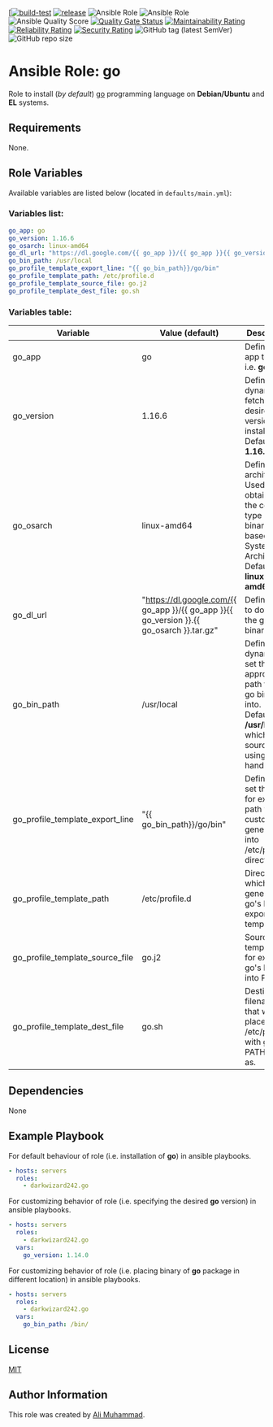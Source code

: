 [[![build-test](https://github.com/darkwizard242/ansible-role-go/workflows/build-and-test/badge.svg?branch=master)](https://github.com/darkwizard242/ansible-role-go/actions?query=workflow%3Abuild-and-test) [![release](https://github.com/darkwizard242/ansible-role-go/workflows/release/badge.svg)](https://github.com/darkwizard242/ansible-role-go/actions?query=workflow%3Arelease) ![Ansible Role](https://img.shields.io/ansible/role/47668?color=dark%20green%20) ![Ansible Role](https://img.shields.io/ansible/role/d/47668?label=role%20downloads) ![Ansible Quality Score](https://img.shields.io/ansible/quality/47668?label=ansible%20quality%20score) [![Quality Gate Status](https://sonarcloud.io/api/project_badges/measure?project=ansible-role-go&metric=alert_status)](https://sonarcloud.io/dashboard?id=ansible-role-go) [![Maintainability Rating](https://sonarcloud.io/api/project_badges/measure?project=ansible-role-go&metric=sqale_rating)](https://sonarcloud.io/dashboard?id=ansible-role-go) [![Reliability Rating](https://sonarcloud.io/api/project_badges/measure?project=ansible-role-go&metric=reliability_rating)](https://sonarcloud.io/dashboard?id=ansible-role-go) [![Security Rating](https://sonarcloud.io/api/project_badges/measure?project=ansible-role-go&metric=security_rating)](https://sonarcloud.io/dashboard?id=ansible-role-go) ![GitHub tag (latest SemVer)](https://img.shields.io/github/tag/darkwizard242/ansible-role-go?label=release) ![GitHub repo size](https://img.shields.io/github/repo-size/darkwizard242/ansible-role-go?color=orange&style=flat-square)

# Ansible Role: go

Role to install (_by default_) [go](https://golang.org) programming language on **Debian/Ubuntu** and **EL** systems.

## Requirements

None.

## Role Variables

Available variables are listed below (located in `defaults/main.yml`):

### Variables list:

```yaml
go_app: go
go_version: 1.16.6
go_osarch: linux-amd64
go_dl_url: "https://dl.google.com/{{ go_app }}/{{ go_app }}{{ go_version }}.{{ go_osarch }}.tar.gz"
go_bin_path: /usr/local
go_profile_template_export_line: "{{ go_bin_path}}/go/bin"
go_profile_template_path: /etc/profile.d
go_profile_template_source_file: go.j2
go_profile_template_dest_file: go.sh
```

### Variables table:

Variable                        | Value (default)                                                                            | Description
------------------------------- | ------------------------------------------------------------------------------------------ | ----------------------------------------------------------------------------------------------------------------------------------------
go_app                          | go                                                                                         | Defines the app to install i.e. **go**
go_version                      | 1.16.6                                                                                     | Defined to dynamically fetch the desired version to install. Defaults to: **1.16.6**
go_osarch                       | linux-amd64                                                                                | Defines os architecture. Used for obtaining the correct type of binaries based on OS System Architecture. Defaults to: **linux-amd64**
go_dl_url                       | "<https://dl.google.com/{{> go_app }}/{{ go_app }}{{ go_version }}.{{ go_osarch }}.tar.gz" | Defines URL to download the go binary from.
go_bin_path                     | /usr/local                                                                                 | Defined to dynamically set the appropriate path to store go binary into. Defaults to: **/usr/local** - which is sourced using a handler.
go_profile_template_export_line | "{{ go_bin_path}}/go/bin"                                                                  | Defined to set the line for export to path within a custom file generated into /etc/profile.d directory.
go_profile_template_path        | /etc/profile.d                                                                             | Directory in which to generate go's PATH export template to.
go_profile_template_source_file | go.j2                                                                                      | Source template file for export of go's binary into PATH.
go_profile_template_dest_file   | go.sh                                                                                      | Destination filename that will be placed in /etc/profile.d with go's PATH export as.

## Dependencies

None

## Example Playbook

For default behaviour of role (i.e. installation of **go**) in ansible playbooks.

```yaml
- hosts: servers
  roles:
    - darkwizard242.go
```

For customizing behavior of role (i.e. specifying the desired **go** version) in ansible playbooks.

```yaml
- hosts: servers
  roles:
    - darkwizard242.go
  vars:
    go_version: 1.14.0
```

For customizing behavior of role (i.e. placing binary of **go** package in different location) in ansible playbooks.

```yaml
- hosts: servers
  roles:
    - darkwizard242.go
  vars:
    go_bin_path: /bin/
```

## License

[MIT](https://github.com/darkwizard242/ansible-role-go/blob/master/LICENSE)

## Author Information

This role was created by [Ali Muhammad](https://www.linkedin.com/in/ali-muhammad-759791130/).
